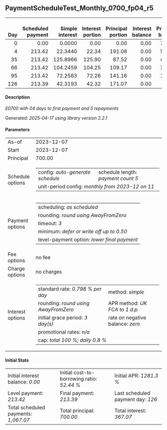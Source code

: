 <h2>PaymentScheduleTest_Monthly_0700_fp04_r5</h2>
<table>
    <thead style="vertical-align: bottom;">
        <th style="text-align: right;">Day</th>
        <th style="text-align: right;">Scheduled payment</th>
        <th style="text-align: right;">Simple interest</th>
        <th style="text-align: right;">Interest portion</th>
        <th style="text-align: right;">Principal portion</th>
        <th style="text-align: right;">Interest balance</th>
        <th style="text-align: right;">Principal balance</th>
        <th style="text-align: right;">Total simple interest</th>
        <th style="text-align: right;">Total interest</th>
        <th style="text-align: right;">Total principal</th>
    </thead>
    <tr style="text-align: right;">
        <td class="ci00">0</td>
        <td class="ci01" style="white-space: nowrap;">0.00</td>
        <td class="ci02">0.0000</td>
        <td class="ci03">0.00</td>
        <td class="ci04">0.00</td>
        <td class="ci05">0.00</td>
        <td class="ci06">700.00</td>
        <td class="ci07">0.0000</td>
        <td class="ci08">0.00</td>
        <td class="ci09">0.00</td>
    </tr>
    <tr style="text-align: right;">
        <td class="ci00">4</td>
        <td class="ci01" style="white-space: nowrap;">213.42</td>
        <td class="ci02">22.3440</td>
        <td class="ci03">22.34</td>
        <td class="ci04">191.08</td>
        <td class="ci05">0.00</td>
        <td class="ci06">508.92</td>
        <td class="ci07">22.3440</td>
        <td class="ci08">22.34</td>
        <td class="ci09">191.08</td>
    </tr>
    <tr style="text-align: right;">
        <td class="ci00">35</td>
        <td class="ci01" style="white-space: nowrap;">213.42</td>
        <td class="ci02">125.8966</td>
        <td class="ci03">125.90</td>
        <td class="ci04">87.52</td>
        <td class="ci05">0.00</td>
        <td class="ci06">421.40</td>
        <td class="ci07">148.2406</td>
        <td class="ci08">148.24</td>
        <td class="ci09">278.60</td>
    </tr>
    <tr style="text-align: right;">
        <td class="ci00">66</td>
        <td class="ci01" style="white-space: nowrap;">213.42</td>
        <td class="ci02">104.2459</td>
        <td class="ci03">104.25</td>
        <td class="ci04">109.17</td>
        <td class="ci05">0.00</td>
        <td class="ci06">312.23</td>
        <td class="ci07">252.4866</td>
        <td class="ci08">252.49</td>
        <td class="ci09">387.77</td>
    </tr>
    <tr style="text-align: right;">
        <td class="ci00">95</td>
        <td class="ci01" style="white-space: nowrap;">213.42</td>
        <td class="ci02">72.2563</td>
        <td class="ci03">72.26</td>
        <td class="ci04">141.16</td>
        <td class="ci05">0.00</td>
        <td class="ci06">171.07</td>
        <td class="ci07">324.7428</td>
        <td class="ci08">324.75</td>
        <td class="ci09">528.93</td>
    </tr>
    <tr style="text-align: right;">
        <td class="ci00">126</td>
        <td class="ci01" style="white-space: nowrap;">213.39</td>
        <td class="ci02">42.3193</td>
        <td class="ci03">42.32</td>
        <td class="ci04">171.07</td>
        <td class="ci05">0.00</td>
        <td class="ci06">0.00</td>
        <td class="ci07">367.0621</td>
        <td class="ci08">367.07</td>
        <td class="ci09">700.00</td>
    </tr>
</table>
<h4>Description</h4>
<p><i>£0700 with 04 days to first payment and 5 repayments</i></p>
<p>Generated: <i>2025-04-17 using library version 2.2.1</i></p>
<h4>Parameters</h4>
<table>
    <tr>
        <td>As-of</td>
        <td>2023-12-07</td>
    </tr>
    <tr>
        <td>Start</td>
        <td>2023-12-07</td>
    </tr>
    <tr>
        <td>Principal</td>
        <td>700.00</td>
    </tr>
    <tr>
        <td>Schedule options</td>
        <td>
            <table>
                <tr>
                    <td>config: <i>auto-generate schedule</i></td>
                    <td>schedule length: <i><i>payment count</i> 5</i></td>
                </tr>
                <tr>
                    <td colspan="2" style="white-space: nowrap;">unit-period config: <i>monthly from 2023-12 on 11</i></td>
                </tr>
            </table>
        </td>
    </tr>
    <tr>
        <td>Payment options</td>
        <td>
            <table>
                <tr>
                    <td>scheduling: <i>as scheduled</i></td>
                </tr>
                <tr>
                    <td>rounding: <i>round using AwayFromZero</i></td>
                </tr>
                <tr>
                    <td>timeout: <i>3</i></td>
                </tr>
                <tr>
                    <td>minimum: <i>defer&nbsp;or&nbsp;write&nbsp;off&nbsp;up&nbsp;to&nbsp;0.50</i></td>
                </tr>
                <tr>
                    <td>level-payment option: <i>lower&nbsp;final&nbsp;payment</i></td>
                </tr>
            </table>
        </td>
    </tr>
    <tr>
        <td>Fee options</td>
        <td>no fee
        </td>
    </tr>
    <tr>
        <td>Charge options</td>
        <td>no charges
        </td>
    </tr>
    <tr>
        <td>Interest options</td>
        <td>
            <table>
                <tr>
                    <td>standard rate: <i>0.798 % per day</i></td>
                    <td>method: <i>simple</i></td>
                </tr>
                <tr>
                    <td>rounding: <i>round using AwayFromZero</i></td>
                    <td>APR method: <i>UK FCA to 1 d.p.</i></td>
                </tr>
                <tr>
                    <td>initial grace period: <i>3 day(s)</i></td>
                    <td>rate on negative balance: <i>zero</i></td>
                </tr>
                <tr>
                    <td colspan="2">promotional rates: <i><i>n/a</i></i></td>
                </tr>
                <tr>
                    <td colspan="2">cap: <i>total 100 %; daily 0.8 %</td>
                </tr>
            </table>
        </td>
    </tr>
</table>
<h4>Initial Stats</h4>
<table>
    <tr>
        <td>Initial interest balance: <i>0.00</i></td>
        <td>Initial cost-to-borrowing ratio: <i>52.44 %</i></td>
        <td>Initial APR: <i>1281.3 %</i></td>
    </tr>
    <tr>
        <td>Level payment: <i>213.42</i></td>
        <td>Final payment: <i>213.39</i></td>
        <td>Last scheduled payment day: <i>126</i></td>
    </tr>
    <tr>
        <td>Total scheduled payments: <i>1,067.07</i></td>
        <td>Total principal: <i>700.00</i></td>
        <td>Total interest: <i>367.07</i></td>
    </tr>
</table>

